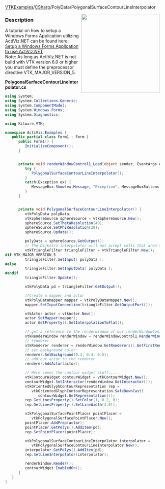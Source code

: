 [VTKExamples](Home)/[CSharp](CSharp)/PolyData/PolygonalSurfaceContourLineInterpolator

<img align="right" src="https://github.com/lorensen/VTKExamples/raw/master/Testing/Baseline/PolyData/TestPolygonalSurfaceContourLineInterpolator.png" width="256" />

### Description
A tutorial on how to setup a Windows Forms Application utilizing ActiViz.NET can be found here: [Setup a Windows Forms Application to use ActiViz.NET](http://www.vtk.org/Wiki/VTK/CSharp/ActiViz.NET)<br />
Note: As long as ActiViz.NET is not build with VTK version 6.0 or higher you must define the preprocessor directive VTK_MAJOR_VERSION_5.

**PolygonalSurfaceContourLineInterpolator.cs**
```csharp
using System;
using System.Collections.Generic;
using System.ComponentModel;
using System.Windows.Forms;
using System.Diagnostics;

using Kitware.VTK;

namespace ActiViz.Examples {
   public partial class Form1 : Form {
      public Form1() {
         InitializeComponent();
      }


      private void renderWindowControl1_Load(object sender, EventArgs e) {
         try {
            PolygonalSurfaceContourLineInterpolator();
         }
         catch(Exception ex) {
            MessageBox.Show(ex.Message, "Exception", MessageBoxButtons.OK);
         }
      }


      private void PolygonalSurfaceContourLineInterpolator() { 
         vtkPolyData polyData;
         vtkSphereSource sphereSource = vtkSphereSource.New();
         sphereSource.SetThetaResolution(40);
         sphereSource.SetPhiResolution(20);
         sphereSource.Update();

         polyData = sphereSource.GetOutput();
         // The Dijkstra interpolator will not accept cells that aren't triangles
         vtkTriangleFilter triangleFilter = vtkTriangleFilter.New();
#if VTK_MAJOR_VERSION_5
         triangleFilter.SetInput( polyData );
#else
         triangleFilter.SetInputData( polyData );
#endif
         triangleFilter.Update();

         vtkPolyData pd = triangleFilter.GetOutput();

         //Create a mapper and actor
         vtkPolyDataMapper mapper = vtkPolyDataMapper.New();
         mapper.SetInputConnection(triangleFilter.GetOutputPort());

         vtkActor actor = vtkActor.New();
         actor.SetMapper(mapper);
         actor.GetProperty().SetInterpolationToFlat();

         // get a reference to the renderwindow of our renderWindowControl1
         vtkRenderWindow renderWindow = renderWindowControl1.RenderWindow;
         // renderer
         vtkRenderer renderer = renderWindow.GetRenderers().GetFirstRenderer();
         // set background color
         renderer.SetBackground(0.3, 0.4, 0.5);
         // add our actor to the renderer
         renderer.AddActor(actor);

         // Here comes the contour widget stuff.....
         vtkContourWidget contourWidget = vtkContourWidget.New();
         contourWidget.SetInteractor(renderWindow.GetInteractor());
         vtkOrientedGlyphContourRepresentation rep = 
            vtkOrientedGlyphContourRepresentation.SafeDownCast(
               contourWidget.GetRepresentation());
         rep.GetLinesProperty().SetColor(1, 0.2, 0);
         rep.GetLinesProperty().SetLineWidth(3.0f);

         vtkPolygonalSurfacePointPlacer pointPlacer = 
            vtkPolygonalSurfacePointPlacer.New();
         pointPlacer.AddProp(actor);
         pointPlacer.GetPolys().AddItem(pd);
         rep.SetPointPlacer(pointPlacer);

         vtkPolygonalSurfaceContourLineInterpolator interpolator = 
            vtkPolygonalSurfaceContourLineInterpolator.New();
         interpolator.GetPolys().AddItem(pd);
         rep.SetLineInterpolator(interpolator);

         renderWindow.Render();
         contourWidget.EnabledOn();
      }
   }
}
```
